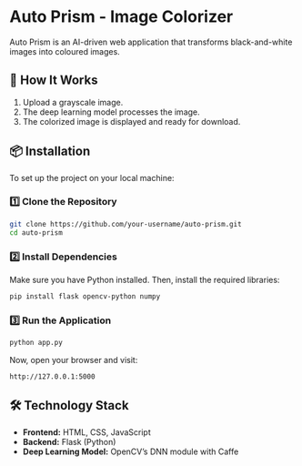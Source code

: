 #  Auto Prism - Image Colorizer

Auto Prism is an AI-driven web application that transforms black-and-white images into coloured images.

## 📸 How It Works

1. Upload a grayscale image.
2. The deep learning model processes the image.
3. The colorized image is displayed and ready for download.

## 📦 Installation

To set up the project on your local machine:

### 1️⃣ Clone the Repository

```bash
git clone https://github.com/your-username/auto-prism.git
cd auto-prism
```

### 2️⃣ Install Dependencies

Make sure you have Python installed. Then, install the required libraries:

```bash
pip install flask opencv-python numpy
```

### 3️⃣ Run the Application

```bash
python app.py
```

Now, open your browser and visit:

```
http://127.0.0.1:5000
```

## 🛠️ Technology Stack

- **Frontend:** HTML, CSS, JavaScript  
- **Backend:** Flask (Python)  
- **Deep Learning Model:** OpenCV’s DNN module with Caffe  





